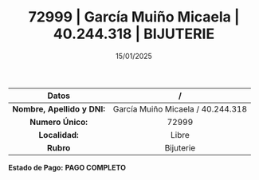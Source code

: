 ﻿---
title: 72999 | García Muiño Micaela | 40.244.318 | BIJUTERIE
date: 15/01/2025
draft: false
tags: ['libre', 'titular', 'bijuterie']
---

|          **Datos**          |  /  |
|:---------------------------:|:---:|
| **Nombre, Apellido y DNI:** | García Muiño Micaela / 40.244.318 |
|      **Numero Único:**      | 72999 |
|        **Localidad:**       | Libre |
|          **Rubro**          | Bijuterie |

**Estado de Pago:** **PAGO COMPLETO**
